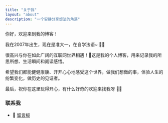 ```yaml
---
title: "关于我"
layout: "about"
description: "一个安静分享想法的角落"
---
```


你好，欢迎来到我的博客！

我在2007年出生，现在是准大一，在自学法语~ 🥐🥖

很高兴与你在如此广阔的互联网世界相遇！📑这是我的个人博客，用来记录我的所思所想、生活瞬间和阅读感悟。

希望我们都能健健康康、开开心心地感受这个世界，做我们想做的事，体验人生的纷繁变化，做历史的见证者。

最后，祝你在这里玩得开心，有什么好奇的欢迎来找我呀 🩵💙

### 联系我

- 📮 [留言板](/guestbook/)

